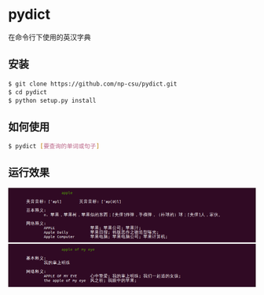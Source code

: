 # pydict

在命令行下使用的英汉字典

## 安装

```bash
$ git clone https://github.com/np-csu/pydict.git
$ cd pydict
$ python setup.py install
```

## 如何使用

```bash
$ pydict [要查询的单词或句子]
```

## 运行效果
![example1](example1.png)
![example2](example2.png)


